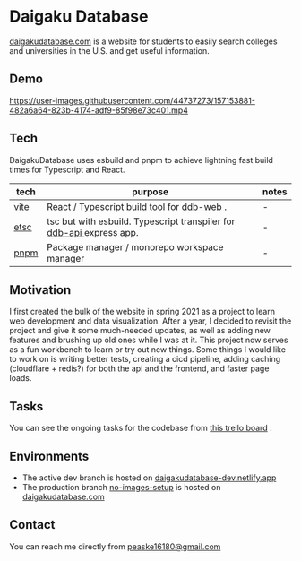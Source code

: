# Daigaku Database

[daigakudatabase.com](https://daigakudatabase.com) is a website for students to easily search colleges and universities
in the U.S. and get useful information.

## Demo

https://user-images.githubusercontent.com/44737273/157153881-482a6a64-823b-4174-adf9-85f98e73c401.mp4

## Tech

DaigakuDatabase uses esbuild and pnpm to achieve lightning fast build times for Typescript and React.

| tech                                 | purpose | notes |
|--------------------------------------|---|------|
| [vite](https://github.com/vitejs/vite)                                 | React / Typescript build tool for [ ddb-web ](https://github.com/DrPoppyseed/daigakudatabase/tree/to-monorepo/packages/ddb-web). | -    |
| [etsc](https://github.com/a7ul/esbuild-node-tsc)                                 | tsc but with esbuild. Typescript transpiler for [ ddb-api ](https://github.com/DrPoppyseed/daigakudatabase/tree/to-monorepo/packages/ddb-api) express app. | -    |
| [pnpm](https://github.com/pnpm/pnpm) | Package manager / monorepo workspace manager | -    |

## Motivation

I first created the bulk of the website in spring 2021 as a project to learn web development and data visualization.
After a year, I decided to revisit the project and give it some much-needed updates, as well as adding new features and
brushing up old ones while I was at it. This project now serves as a fun workbench to learn or try out new things. Some
things I would like to work on is writing better tests, creating a cicd pipeline, adding caching (cloudflare + redis?)
for both the api and the frontend, and faster page loads.

## Tasks

You can see the ongoing tasks for the codebase
from [this trello board](https://trello.com/invite/b/vETEHdNh/a0825ebb890d9ff6e35b8bbc6170dc83/daigaku-database)
.

## Environments

- The active dev branch is hosted on [daigakudatabase-dev.netlify.app](https://daigakudatabase-dev.netlify.app/)
- The production branch [no-images-setup](https://github.com/DrPoppyseed/daigakudatabase-client/tree/no-images-setup)
  is hosted on [daigakudatabase.com](https://daigakudatabase.com)

## Contact

You can reach me directly from [peaske16180@gmail.com](mailto:peaske16180@gmail.com)
